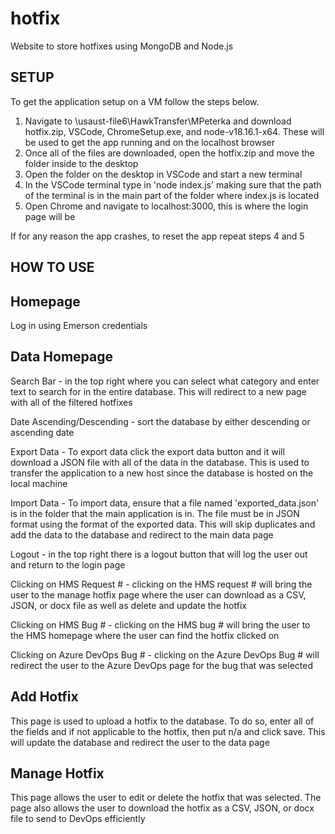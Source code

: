 # hotfix
Website to store hotfixes using MongoDB and Node.js

SETUP
------------------------------------------------------------------------------------------------------------------------------------------------------------------------------------------------------------------------------

To get the application setup on a VM follow the steps below.
1. Navigate to \\usaust-file6\HawkTransfer\MPeterka and download hotfix.zip, VSCode, ChromeSetup.exe, and node-v18.16.1-x64. These will be used to get the app running and on the localhost browser
2. Once all of the files are downloaded, open the hotfix.zip and move the folder inside to the desktop
3. Open the folder on the desktop in VSCode and start a new terminal
4. In the VSCode terminal type in 'node index.js' making sure that the path of the terminal is in the main part of the folder where index.js is located
5. Open Chrome and navigate to localhost:3000, this is where the login page will be

If for any reason the app crashes, to reset the app repeat steps 4 and 5


HOW TO USE
------------------------------------------------------------------------------------------------------------------------------------------------------------------------------------------------------------------------------


Homepage
------------------------------------------------------------------------------------------------------------------------------------------------------------------------------------------------------------------------------

Log in using Emerson credentials


Data Homepage
------------------------------------------------------------------------------------------------------------------------------------------------------------------------------------------------------------------------------

Search Bar - in the top right where you can select what category and enter text to search for in the entire database. This will redirect to a new page with all of the filtered hotfixes

Date Ascending/Descending - sort the database by either descending or ascending date

Export Data - To export data click the export data button and it will download a JSON file with all of the data in the database. This is used to transfer the application to a new host since the database is hosted on the local machine

Import Data - To import data, ensure that a file named 'exported_data.json' is in the folder that the main application is in. The file must be in JSON format using the format of the exported data. This will skip duplicates and add the data to the database and redirect to the main data page

Logout - in the top right there is a logout button that will log the user out and return to the login page

Clicking on HMS Request # - clicking on the HMS request # will bring the user to the manage hotfix page where the user can download as a CSV, JSON, or docx file as well as delete and update the hotfix

Clicking on HMS Bug # - clicking on the HMS bug # will bring the user to the HMS homepage where the user can find the hotfix clicked on

Clicking on Azure DevOps Bug # - clicking on the Azure DevOps Bug # will redirect the user to the Azure DevOps page for the bug that was selected


Add Hotfix
------------------------------------------------------------------------------------------------------------------------------------------------------------------------------------------------------------------------------

This page is used to upload a hotfix to the database. To do so, enter all of the fields and if not applicable to the hotfix, then put n/a and click save. This will update the database and redirect the user to the data page


Manage Hotfix
------------------------------------------------------------------------------------------------------------------------------------------------------------------------------------------------------------------------------

This page allows the user to edit or delete the hotfix that was selected. The page also allows the user to download the hotfix as a CSV, JSON, or docx file to send to DevOps efficiently

